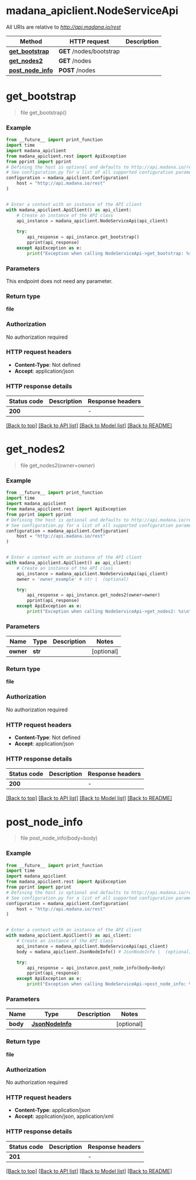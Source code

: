 # madana_apiclient.NodeServiceApi

All URIs are relative to *http://api.madana.io/rest*

Method | HTTP request | Description
------------- | ------------- | -------------
[**get_bootstrap**](NodeServiceApi.md#get_bootstrap) | **GET** /nodes/bootstrap | 
[**get_nodes2**](NodeServiceApi.md#get_nodes2) | **GET** /nodes | 
[**post_node_info**](NodeServiceApi.md#post_node_info) | **POST** /nodes | 


# **get_bootstrap**
> file get_bootstrap()



### Example

```python
from __future__ import print_function
import time
import madana_apiclient
from madana_apiclient.rest import ApiException
from pprint import pprint
# Defining the host is optional and defaults to http://api.madana.io/rest
# See configuration.py for a list of all supported configuration parameters.
configuration = madana_apiclient.Configuration(
    host = "http://api.madana.io/rest"
)


# Enter a context with an instance of the API client
with madana_apiclient.ApiClient() as api_client:
    # Create an instance of the API class
    api_instance = madana_apiclient.NodeServiceApi(api_client)
    
    try:
        api_response = api_instance.get_bootstrap()
        pprint(api_response)
    except ApiException as e:
        print("Exception when calling NodeServiceApi->get_bootstrap: %s\n" % e)
```

### Parameters
This endpoint does not need any parameter.

### Return type

**file**

### Authorization

No authorization required

### HTTP request headers

 - **Content-Type**: Not defined
 - **Accept**: application/json

### HTTP response details
| Status code | Description | Response headers |
|-------------|-------------|------------------|
**200** |  |  -  |

[[Back to top]](#) [[Back to API list]](../README.md#documentation-for-api-endpoints) [[Back to Model list]](../README.md#documentation-for-models) [[Back to README]](../README.md)

# **get_nodes2**
> file get_nodes2(owner=owner)



### Example

```python
from __future__ import print_function
import time
import madana_apiclient
from madana_apiclient.rest import ApiException
from pprint import pprint
# Defining the host is optional and defaults to http://api.madana.io/rest
# See configuration.py for a list of all supported configuration parameters.
configuration = madana_apiclient.Configuration(
    host = "http://api.madana.io/rest"
)


# Enter a context with an instance of the API client
with madana_apiclient.ApiClient() as api_client:
    # Create an instance of the API class
    api_instance = madana_apiclient.NodeServiceApi(api_client)
    owner = 'owner_example' # str |  (optional)

    try:
        api_response = api_instance.get_nodes2(owner=owner)
        pprint(api_response)
    except ApiException as e:
        print("Exception when calling NodeServiceApi->get_nodes2: %s\n" % e)
```

### Parameters

Name | Type | Description  | Notes
------------- | ------------- | ------------- | -------------
 **owner** | **str**|  | [optional] 

### Return type

**file**

### Authorization

No authorization required

### HTTP request headers

 - **Content-Type**: Not defined
 - **Accept**: application/json

### HTTP response details
| Status code | Description | Response headers |
|-------------|-------------|------------------|
**200** |  |  -  |

[[Back to top]](#) [[Back to API list]](../README.md#documentation-for-api-endpoints) [[Back to Model list]](../README.md#documentation-for-models) [[Back to README]](../README.md)

# **post_node_info**
> file post_node_info(body=body)



### Example

```python
from __future__ import print_function
import time
import madana_apiclient
from madana_apiclient.rest import ApiException
from pprint import pprint
# Defining the host is optional and defaults to http://api.madana.io/rest
# See configuration.py for a list of all supported configuration parameters.
configuration = madana_apiclient.Configuration(
    host = "http://api.madana.io/rest"
)


# Enter a context with an instance of the API client
with madana_apiclient.ApiClient() as api_client:
    # Create an instance of the API class
    api_instance = madana_apiclient.NodeServiceApi(api_client)
    body = madana_apiclient.JsonNodeInfo() # JsonNodeInfo |  (optional)

    try:
        api_response = api_instance.post_node_info(body=body)
        pprint(api_response)
    except ApiException as e:
        print("Exception when calling NodeServiceApi->post_node_info: %s\n" % e)
```

### Parameters

Name | Type | Description  | Notes
------------- | ------------- | ------------- | -------------
 **body** | [**JsonNodeInfo**](JsonNodeInfo.md)|  | [optional] 

### Return type

**file**

### Authorization

No authorization required

### HTTP request headers

 - **Content-Type**: application/json
 - **Accept**: application/json, application/xml

### HTTP response details
| Status code | Description | Response headers |
|-------------|-------------|------------------|
**201** |  |  -  |

[[Back to top]](#) [[Back to API list]](../README.md#documentation-for-api-endpoints) [[Back to Model list]](../README.md#documentation-for-models) [[Back to README]](../README.md)

